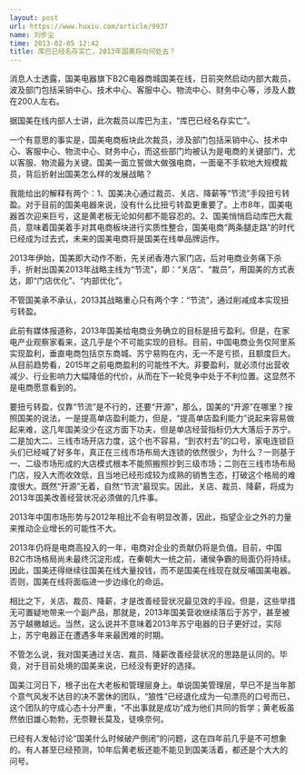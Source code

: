 ```yaml
---
layout: post
url: https://www.huxiu.com/article/9937
name: 刘步尘
time: 2013-02-05 12:42
title: 库巴已经名存实亡，2013年国美将向何处去？
---
```

消息人士透露，国美电器旗下B2C电器商城国美在线，日前突然启动内部大裁员，波及部门包括采销中心、技术中心、客服中心、物流中心、财务中心等，涉及人数在200人左右。

据国美在线内部人士讲，此次裁员以库巴为主，“库巴已经名存实亡”。

一个有意思的事实是，国美电商板块此次裁员，涉及部门包括采销中心、技术中心、客服中心、物流中心、财务中心，而这些部门均被认为是电商的关键部门，尤以客服、物流最为关键。国美一面立誓做大做强电商，一面毫不手软地大规模裁员，背后折射出国美怎么样的发展战略？

我能给出的解释有两个：1、国美决心通过裁员、关店、降薪等“节流”手段扭亏转盈。对于目前的国美电器来说，没有什么比扭亏转盈更重要了。上市8年，国美电器首次迎来巨亏，这是黄老板无论如何都不能容忍的。2、国美悄悄启动库巴大裁员，意味着国美着手对其电商板块进行实质性整合，国美电商“两条腿走路”的时代已经成为过去式，未来的国美电商将是国美在线单品牌运作。

2013年伊始，国美即大动作不断，先关闭香港六家门店，后对电商业务痛下杀手，折射出国美2013年战略主线为“节流”，即：“关店”、“裁员”，用国美的方式表达，即“门店优化”、“内部优化”。

不管国美承不承认，2013其战略重心只有两个字：“节流”，通过削减成本实现扭亏转盈。

此前有媒体报道称，2013年国美给电商业务确立的目标是扭亏盈利。但是，在家电产业观察家看来，这几乎是个不可能实现的目标。目前，中国电商业务仅阿里系实现盈利，垂直电商包括京东商城、苏宁易购在内，无一不是亏损，且额度巨大。从目前趋势看，2015年之前电商盈利的可能性不大。非要盈利，就必须付出营收减少、行业影响力大幅降低的代价，从而在下一轮竞争中处于不利位置。这显然不是电商愿意看到的。

要扭亏转盈，仅靠“节流”是不行的，还要“开源”，那么，国美的“开源”在哪里？按照国美的说法，一是提高单店盈利能力，但是，“提高单店盈利能力”说起来容易做起来难，这几年国美没少在这方面下功夫，但是单店经营指标仍大大落后于苏宁。二是加大二、三线市场开店力度，这个也不容易，“到农村去”的口号，家电连锁巨头们已经喊了好多年，真正在三线市场布局大连锁的依然很少，为什么？一则基于一、二级市场形成的大店模式根本不能照搬照抄到三级市场；二则在三线市场布局门店，投入大而收效低，且当地已经形成较为成熟的销售生态，打破这个格局的难度很大。既然“开源”无着，自然“节流”最现实。因此，关店、裁员、降薪，将成为2013年国美改善经营状况必须做的几件事。

2013年中国市场形势与2012年相比不会有明显改善，因此，指望企业之外的力量来推动企业增长的可能性不大。

2013年仍将是电商高投入的一年，电商对企业的贡献仍将是负值。目前，中国B2C市场格局尚未最终沉淀形成，在秦朝大一统之前，诸侯争霸的局面仍将持续。因此，国美还得继续往国美在线大量投钱，而不是国美在线现在就反哺国美电器。否则，国美在线将面临进一步边缘化的命运。

相比之下，关店、裁员、降薪，才是改善经营状况最见效的手段。但是，这些举措无可置疑地带来一个副产品，那就是，2013年国美营收继续落后于苏宁，甚至被苏宁越撇越远。当然，这么说并不意味着2013年苏宁电器的日子更好过，实际上，苏宁电器正在遭遇多年来最困难的时期。

不管怎么说，我对国美通过关店、裁员、降薪改善经营状况的思路是认同的。毕竟，对于目前处境的国美来说，已经没有更好的选择。

国美江河日下，根子出在大老板和管理层身上。单说国美管理层，早已不是当年那个意气风发不达目的决不罢休的团队，“狼性”已经退化成为一句漂亮的口号而已，这个团队的守成心态十分严重，“不出事就是成功”成为他们共同的哲学；黄老板虽然依旧雄心勃勃，无奈鞭长莫及，徒唤奈何。

已经有人发帖讨论“国美什么时候破产倒闭”的问题，这在四年前几乎是不可想象的。有人甚至已经预测，10年后黄老板还能不能见到国美活着，都还是个大大的问号。

